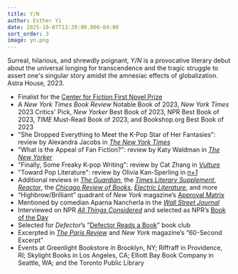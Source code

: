 ```yaml
---
title: Y/N
author: Esther Yi
date: 2025-10-07T13:39:00.000-04:00
sort_order: 3
image: yn.png
---
```

Surreal, hilarious, and shrewdly poignant, *Y/N* is a provocative literary debut about the universal longing for transcendence and the tragic struggle to assert one's singular story amidst the amnesiac effects of globalization. Astra House, 2023.

* Finalist for the [Center for Fiction First Novel Prize](https://centerforfiction.org/interviews/an-interview-with-esther-yi-2023-first-novel-prize-finalist-for-y-n/)
* A *New York Times Book Review* Notable Book of 2023, *New York Times* 2023 Critics' Pick, *New Yorker* Best Book of 2023, NPR Best Book of 2023, *TIME* Must-Read Book of 2023, and Bookshop.org Best Book of 2023
* "She Dropped Everything to Meet the K-Pop Star of Her Fantasies": review by Alexandra Jacobs in *[The New York Times](<>)* 
* "What is the Appeal of Fan Fiction?": review by Katy Waldman in *[The New Yorker](https://www.newyorker.com/books/page-turner/what-is-the-appeal-of-fan-fiction)*
* "Finally, Some Freaky K-pop Writing": review by Cat Zhang in *[Vulture](https://www.vulture.com/article/y-n-esther-yi-book-review-k-pop-fandom.html)*
* "Toward Pop Literature": review by Olivia Kan-Sperling in *[n+1](https://www.nplusonemag.com/online-only/online-only/toward-pop-literature/)*
* Additional reviews in *[The Guardian](<>)*, the *[Times Literary Supplement](https://www.the-tls.com/regular-features/in-brief/yn-esther-yi-book-review-mia-levitin)*, *[Reactor](https://reactormag.com/book-reviews-esther-yi-y-n/)*, the *[Chicago Review of Books](https://chireviewofbooks.com/2023/03/27/y-n/)*, *[Electric Literature](https://electricliterature.com/esther-yi-y-n-fan-fiction-k-pop-star/)*, and more
* “Highbrow/Brilliant” quadrant of *New York* magazine’s [Approval Matrix](https://nymag.com/article/the-approval-matrix-week-of-march-27-2023.html)
* Mentioned by comedian Aparna Nancherla in the *[Wall Street Journal](https://www.wsj.com/arts-culture/books/who-read-what-in-2023-entertainers-and-artists-1a4d242f)*
* Interviewed on NPR *[All Things Considered](https://www.npr.org/2023/03/21/1165092731/the-loneliness-of-the-central-character-in-esther-yis-y-n-is-universal)* and selected as NPR’s [Book of the Day](https://www.npr.org/2023/03/22/1165346313/fandom-acts-as-an-antidote-for-loneliness-in-y-n)
* Selected for *Defector*’s “[Defector Reads a Book](https://defector.com/defector-reads-a-book-is-getting-low-key-parasocial-with-it)” book club
* Excerpted in *[The Paris Review](https://www.theparisreview.org/fiction/7884/moon-esther-yi)* and *New York* magazine’s “60-Second Excerpt”
* Events at Greenlight Bookstore in Brooklyn, NY; Riffraff in Providence, RI; Skylight Books in Los Angeles, CA; Elliott Bay Book Company in Seattle, WA; and the Toronto Public Library
